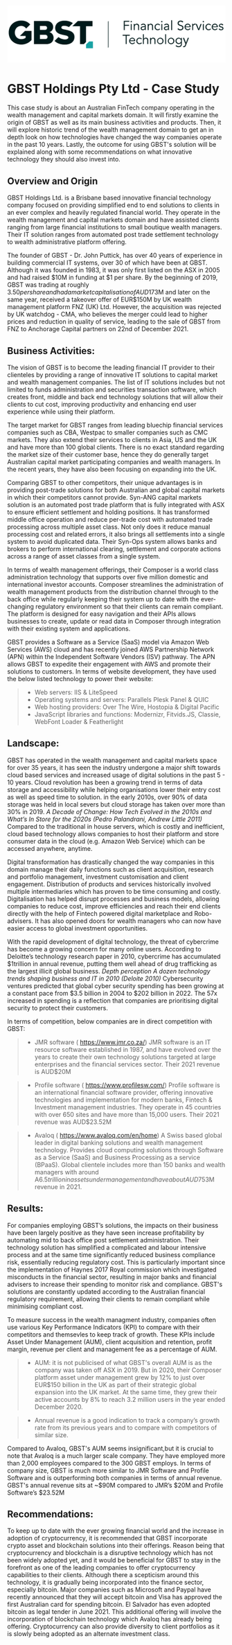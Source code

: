 
![images.png](images.png)

# GBST Holdings Pty Ltd - Case Study #

This case study is about an Australian FinTech company operating in the wealth management and capital markets domain. It will firstly examine the origin of GBST as well as its main business activities and products. Then, it will explore historic trend of the wealth management domain to get an in depth look on how technologies have changed the way companies operate in the past 10 years. Lastly, the outcome for using GBST's solution will be explained along with some recommendations on what innovative technology they should also invest into.

 ## Overview and Origin ##
  

GBST Holdings Ltd. is a Brisbane based innovative financial technology company focused on providing simplified end to end solutions to clients in an ever complex and heavily regulated financial world. They operate in the wealth management and capital markets domain and have assisted clients ranging from large financial institutions to small boutique wealth managers. Their IT solution ranges from automated post trade settlement technology to wealth administrative platform offering.

The founder of GBST - Dr. John Puttick, has over 40 years of experience in building commercial IT systems, over 30 of which have been at GBST. Although it was founded in 1983, it was only first listed on the ASX in 2005 and had raised $10M in funding at $1 per share. By the beginning of 2019, GBST was trading at roughly $3.50 per share and had a market capitalisation of AUD$173M and later on the same year, received a takeover offer of EUR$150M by UK wealth management platform FNZ (UK) Ltd. However, the acquisition was rejected by UK watchdog - CMA, who believes the merger could lead to higher prices and reduction in quality of service, leading to the sale of GBST from FNZ to Anchorage Capital partners on 22nd of December 2021.
  

 ## Business Activities: ##
  
  
The vision of GBST is to become the leading financial IT provider to their clienteles by providing a range of innovative IT solutions to capital market and wealth management companies. The list of IT solutions includes but not limited to funds administration and securities transaction software, which creates front, middle and back end technology solutions that will allow their clients to cut cost, improving productivity and enhancing end user experience while using their platform.
  
The target market for GBST ranges from leading bluechip financial services companies such as CBA, Westpac to smaller companies such as CMC markets. They also extend their services to clients in Asia, US and the UK and have more than 100 global clients. There is no exact standard regarding the market size of their customer base, hence they do generally target Australian capital market participating companies and wealth managers. In the recent years, they have also been focusing on expanding into the UK.
  
Comparing GBST to other competitors, their unique advantages is in providing post-trade solutions for both Australian and global capital markets in which their competitors cannot provide. Syn-ANG capital markets solution is an automated post trade platform that is fully integrated with ASX to ensure efficient settlement and holding positions. It has transformed middle office operation and reduce per-trade cost with automated trade processing across multiple asset class. Not only does it reduce manual processing cost and related errors, it also brings all settlements into a single system to avoid duplicated data. Their Syn-Ops system allows banks and brokers to perform international clearing, settlement and corporate actions across a range of asset classes from a single system.

In terms of wealth management offerings, their Composer is a world class administration technology that supports over five million domestic and international investor accounts. Composer streamlines the administration of wealth management products from the distribution channel through to the back office while regularly keeping their system up to date with the ever-changing regulatory environment so that their clients can remain compliant. The platform is designed for easy navigation and their APIs allows businesses to create, update or read data in Composer through integration with their existing system and applications.
  
GBST provides a Software as a Service (SaaS) model via Amazon Web Services (AWS) cloud and has recently joined AWS Partnership Network (APN) within the Independent Software Vendors (ISV) pathway. The APN allows GBST to expedite their engagement with AWS and promote their solutions to customers.
 In terms of website development, they have used the below listed technology to power their website:

> - Web servers: IIS & LiteSpeed
> - Operating systems and servers: Parallels Plesk Panel & QUIC
> - Web hosting providers: Over The Wire, Hostopia & Digital Pacific
> - JavaScript libraries and functions: Modernizr, Fitvids.JS, Classie, WebFont Loader & Featherlight



 ## Landscape: ##

GBST has operated in the wealth management and capital markets space for over 35 years, it has seen the industry undergone a major shift towards cloud based services and increased usage of digital solutions in the past 5 - 10 years. 
Cloud revolution has been a growing trend in terms of data storage and accessibility while helping organisations lower their entry cost as well as speed time to solution. in the early 2010s, over 90% of data storage was held in local severs but cloud storage has taken over more than 30% in 2019. *A Decade of Change: How Tech Evolved in the 2010s and What’s In Store for the 2020s (Pedro Palandrani, Andrew Little 2011)* Compared to the traditional in house servers, which is costly and inefficient, cloud based technology allows companies to host their platform and store consumer data in the cloud (e.g. Amazon Web Service) which can be accessed anywhere, anytime. 
	
Digital transformation has drastically changed the way companies in this domain manage their daily functions such as client acquisition, research and portfolio management, investment customisation and client engagement. Distribution of products and services historically involved multiple intermediaries which has proven to be time consuming and costly. Digitalisation has helped disrupt processes and business models, allowing companies to reduce cost, improve efficiencies and reach their end clients directly with the help of Fintech powered digital marketplace and Robo-advisers. It has also opened doors for wealth managers who can now have easier access to global investment opportunities.

With the rapid development of digital technology, the threat of cybercrime has become a growing concern for many online users. According to Deloitte’s technology research paper in 2010, cybercrime has accumulated $1trillion in annual revenue, putting them well ahead of drug trafficking as the largest illicit global business. *Depth perception A dozen technology trends shaping business and IT in 2010 (Deloite 2010)*
Cybersecurity ventures predicted that global cyber security spending has been growing at a constant pace from $3.5 billion in 2004 to $202 billion in 2022. The 57x increased in spending is a reflection that companies are prioritising digital security to protect their customers.
 

In terms of competition, below companies are in direct competition with GBST:
  
> - JMR software ( https://www.jmr.co.za/)
JMR software is an IT resource software established in 1987, and have evolved over the years to create their own technology solutions targeted at large enterprises and the financial services sector. Their 2021 revenue is AUD$20M
	
> - Profile software ( https://www.profilesw.com/)
Profile software is an international financial software provider, offering innovative technologies and implementation for modern banks, Fintech & Investment management industries. They operate in 45 countries with over 650 sites and have more than 15,000 users. Their 2021 revenue was AUD$23.52M

> - Avaloq ( https://www.avaloq.com/en/home)
A Swiss based global leader in digital banking solutions and wealth management technology. Provides cloud computing solutions through Software as a Service (SaaS) and Business Processing as a service (BPaaS). Global clientele includes more than 150 banks and wealth managers with around A$6.5 trillion in assets under management and have about AUD$753M revenue in 2021.


 ## Results: ##

  
 For companies employing GBST’s solutions, the impacts on their business have been largely positive as they have seen increase profitability by automating mid to back office post settlement administration. Their technology solution has simplified a complicated and labour intensive process and at the same time significantly reduced business compliance risk, essentially reducing regulatory cost. This is particularly important since the implementation of Haynes 2017 Royal commission which investigated misconducts in the financial sector, resulting in major banks and financial advisers to increase their spending to monitor risk and compliance. GBST's solutions are constantly updated according to the Australian financial regulatory requirement, allowing their clients to remain compliant while minimising compliant cost.  

To measure success in the wealth managment industry, companies often use various Key Performance Indicators (KPI) to compare with their competitors and themsevles to keep track of growth. These KPIs include Asset Under Management (AUM), client acquisition and retention, profit margin, revenue per client and management fee as a percentage of AUM.

> - AUM: it is not publicised of what GBST's overall AUM is as the company was taken off ASX in 2019. But in 2020, their Composer platform asset under management grew by 12% to just over EUR$150 billion in the UK as part of their strategic global expansion into the UK market. At the same time, they grew their active accounts by 8% to reach 3.2 million users in the year ended December 2020.

> - Annual revenue is a good indication to track a company’s growth rate from its previous years and to compare with competitors of similar size.
	
Compared to Avaloq, GBST's AUM seems insignificant,but it is crucial to note that Avaloq is a much larger scale company. They have employed more than 2,000 employees compared to the 300 GBST employs. In terms of company size, GBST is much more similar to JMR Software and Profile Software and is outperforming both companies in terms of annual revenue. GBST's annual revenue sits at ~$90M compared to JMR’s $20M and Profile Software’s $23.52M


 ## Recommendations: ##


To keep up to date with the ever growing financial world and the increase in adoption of cryptocurrency, it is recommended that GBST incorporate crypto asset and blockchain solutions into their offerings.  Reason being that cryptocurrency and blockchain is a disruptive technology which has not been widely adopted yet, and it would be beneficial for GBST to stay in the forefront as one of the leading companies to offer cryptocurrency capabilities to their clients. Although there a scepticism around this technology, it is gradually being incorporated into the finance sector, especially bitcoin. Major companies such as Microsoft and Paypal have recently announced that they will accept bitcoin and Visa has approved the first Australian card for spending bitcoin. El Salvador has even adopted bitcoin as legal tender in June 2021. This additional offering will involve the incorporation of blockchain technology which Avaloq has already being offering. Cryptocurrency can also provide diversity to client portfolios as it is slowly being adopted as an alternate investment class.
